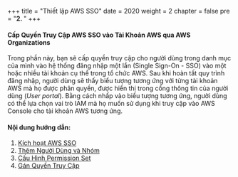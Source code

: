 +++
title = "Thiết lập AWS SSO"
date = 2020
weight = 2
chapter = false
pre = "<b>2. </b>"
+++


#### Cấp Quyền Truy Cập AWS SSO vào Tài Khoản AWS qua AWS Organizations

Trong phần này, bạn sẽ cấp quyền truy cập cho người dùng trong danh mục của mình vào hệ thống đăng nhập một lần (Single Sign-On - SSO) vào một hoặc nhiều tài khoản cụ thể trong tổ chức AWS. Sau khi hoàn tất quy trình đăng nhập, người dùng sẽ thấy biểu tượng tương ứng với từng tài khoản AWS mà họ được phân quyền, được hiển thị trong cổng thông tin của người dùng (*User portal*). Bằng cách nhấp vào biểu tượng tương ứng, người dùng có thể lựa chọn vai trò IAM mà họ muốn sử dụng khi truy cập vào AWS Console cho tài khoản AWS tương ứng.

#### Nội dung hướng dẫn:

1. [Kích hoạt AWS SSO](2.1-enable-sso/)
2. [Thêm Người Dùng và Nhóm](2.2-add-user-group/)
3. [Cấu Hình Permission Set](2.3-create-permissionset/)
4. [Gán Quyền Truy Cập](2.4-add-permission/)
